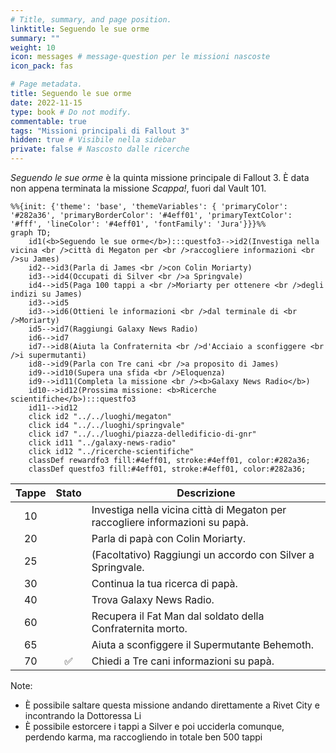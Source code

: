 ```yaml
---
# Title, summary, and page position.
linktitle: Seguendo le sue orme
summary: ""
weight: 10
icon: messages # message-question per le missioni nascoste
icon_pack: fas

# Page metadata.
title: Seguendo le sue orme
date: 2022-11-15
type: book # Do not modify.
commentable: true
tags: "Missioni principali di Fallout 3"
hidden: true # Visibile nella sidebar
private: false # Nascosto dalle ricerche
---
```


*Seguendo le sue orme* è la quinta missione principale di Fallout 3. È data non appena terminata la missione *Scappa!*, fuori dal Vault 101.


```mermaid
%%{init: {'theme': 'base', 'themeVariables': { 'primaryColor': '#282a36', 'primaryBorderColor': '#4eff01', 'primaryTextColor': '#fff', 'lineColor': '#4eff01', 'fontFamily': 'Jura'}}}%%
graph TD;
    id1(<b>Seguendo le sue orme</b>):::questfo3-->id2(Investiga nella vicina <br />città di Megaton per <br />raccogliere informazioni <br />su James)
    id2-->id3(Parla di James <br />con Colin Moriarty)
    id3-->id4(Occupati di Silver <br />a Springvale)
    id4-->id5(Paga 100 tappi a <br />Moriarty per ottenere <br />degli indizi su James)
    id3-->id5
    id3-->id6(Ottieni le informazioni <br />dal terminale di <br />Moriarty)
    id5-->id7(Raggiungi Galaxy News Radio)
    id6-->id7
    id7-->id8(Aiuta la Confraternita <br />d'Acciaio a sconfiggere <br />i supermutanti)
    id8-->id9(Parla con Tre cani <br />a proposito di James)
    id9-->id10(Supera una sfida <br />Eloquenza)
    id9-->id11(Completa la missione <br /><b>Galaxy News Radio</b>)
    id10-->id12(Prossima missione: <b>Ricerche scientifiche</b>):::questfo3
    id11-->id12
    click id2 "../../luoghi/megaton"
    click id4 "../../luoghi/springvale"
    click id7 "../../luoghi/piazza-delledificio-di-gnr"
    click id11 "../galaxy-news-radio"
    click id12 "../ricerche-scientifiche"
    classDef rewardfo3 fill:#4eff01, stroke:#4eff01, color:#282a36;
    classDef questfo3 fill:#4eff01, stroke:#4eff01, color:#282a36;
```

| Tappe | Stato              | Descrizione                                                                   |
| :-----: | :------------------: | ----------------------------------------------------------------------------- |
| 10    |                    | Investiga nella vicina città di Megaton per raccogliere informazioni su papà. |
| 20    |                    | Parla di papà con Colin Moriarty.                                             |
| 25    |                    | (Facoltativo) Raggiungi un accordo con Silver a Springvale.                   |
| 30    |                    | Continua la tua ricerca di papà.                                              |
| 40    |                    | Trova Galaxy News Radio.                                                      |
| 60    |                    | Recupera il Fat Man dal soldato della Confraternita morto.                    |
| 65    |                    | Aiuta a sconfiggere il Supermutante Behemoth.                                 |
|  70     | :white_check_mark: | Chiedi a Tre cani informazioni su papà.                                       |


Note:
- È possibile saltare questa missione andando direttamente a Rivet City e incontrando la Dottoressa Li
- È possibile estorcere i tappi a Silver e poi ucciderla comunque, perdendo karma, ma raccogliendo in totale ben 500 tappi
